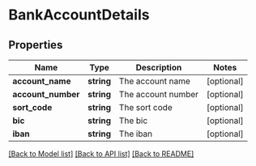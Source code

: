 # BankAccountDetails

## Properties
Name | Type | Description | Notes
------------ | ------------- | ------------- | -------------
**account_name** | **string** | The account name | [optional] 
**account_number** | **string** | The account number | [optional] 
**sort_code** | **string** | The sort code | [optional] 
**bic** | **string** | The bic | [optional] 
**iban** | **string** | The iban | [optional] 

[[Back to Model list]](../README.md#documentation-for-models) [[Back to API list]](../README.md#documentation-for-api-endpoints) [[Back to README]](../README.md)


